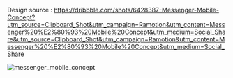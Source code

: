 Design source : https://dribbble.com/shots/6428387-Messenger-Mobile-Concept?utm_source=Clipboard_Shot&utm_campaign=Ramotion&utm_content=Messenger%20%E2%80%93%20Mobile%20Concept&utm_medium=Social_Share&utm_source=Clipboard_Shot&utm_campaign=Ramotion&utm_content=Messenger%20%E2%80%93%20Mobile%20Concept&utm_medium=Social_Share


![messenger_mobile_concept](https://user-images.githubusercontent.com/59418176/114264656-c1b24100-9a09-11eb-830f-593cbd052f64.png)


